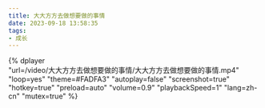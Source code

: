 ```yaml
---
title: 大大方方去做想要做的事情
date: 2023-09-18 13:58:35
tags:
- 成长
---
```


{%
    dplayer     
    "url=/video/大大方方去做想要做的事情/大大方方去做想要做的事情.mp4"
    "loop=yes"
    "theme=#FADFA3"
    "autoplay=false"
    "screenshot=true"
    "hotkey=true"
    "preload=auto"
    "volume=0.9"
    "playbackSpeed=1"
    "lang=zh-cn"
    "mutex=true"
%}

